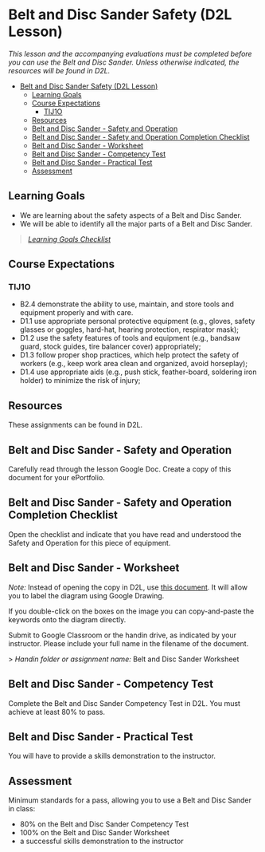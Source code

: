 # Belt and Disc Sander Safety (D2L Lesson)

*This lesson and the accompanying evaluations must be completed before you can use the Belt and Disc Sander. Unless otherwise indicated, the resources will be found in D2L.*

<!-- TOC depthFrom:2 -->

- [Belt and Disc Sander Safety (D2L Lesson)](#belt-and-disc-sander-safety-d2l-lesson)
  - [Learning Goals](#learning-goals)
  - [Course Expectations](#course-expectations)
    - [TIJ1O](#tij1o)
  - [Resources](#resources)
  - [Belt and Disc Sander - Safety and Operation](#belt-and-disc-sander---safety-and-operation)
  - [Belt and Disc Sander - Safety and Operation Completion Checklist](#belt-and-disc-sander---safety-and-operation-completion-checklist)
  - [Belt and Disc Sander - Worksheet](#belt-and-disc-sander---worksheet)
  - [Belt and Disc Sander - Competency Test](#belt-and-disc-sander---competency-test)
  - [Belt and Disc Sander - Practical Test](#belt-and-disc-sander---practical-test)
  - [Assessment](#assessment)

<!-- /TOC -->

## Learning Goals

- We are learning about the safety aspects of a Belt and Disc Sander.
- We will be able to identify all the major parts of a Belt and Disc Sander.

> *<a href="https://www.beens.org/learning-goals-checklist/" target="_blank">Learning Goals Checklist</a>*

## Course Expectations

### TIJ1O

- B2.4 demonstrate the ability to use, maintain, and store tools and equipment properly and with care.
- D1.1 use appropriate personal protective equipment (e.g., gloves, safety glasses or goggles, hard-hat, hearing protection, respirator mask);
- D1.2 use the safety features of tools and equipment (e.g., bandsaw guard, stock guides, tire balancer cover) appropriately;
- D1.3 follow proper shop practices, which help protect the safety of workers (e.g., keep work area clean and organized, avoid horseplay);
- D1.4 use appropriate aids (e.g., push stick, feather-board, soldering iron holder) to minimize the risk of injury;

## Resources

These assignments can be found in D2L.

## Belt and Disc Sander - Safety and Operation

Carefully read through the lesson Google Doc. Create a copy of this document for your ePortfolio.

## Belt and Disc Sander - Safety and Operation Completion Checklist

Open the checklist and indicate that you have read and understood the Safety and Operation for this piece of equipment. 

## Belt and Disc Sander - Worksheet

*Note:* Instead of opening the copy in D2L, use <a href="https://docs.google.com/document/d/1Bop26Wpl3_HfpUVoxKSguAWrTTJN0X44zCf0auqBlTQ/copy" target="_blank">this document</a>. It will allow you to label the diagram using Google Drawing.

If you double-click on the boxes on the image you can copy-and-paste the keywords onto the diagram directly.

Submit to Google Classroom or the handin drive, as indicated by your instructor. Please include your full name in the filename of the document. 

\> *Handin folder or assignment name:* Belt and Disc Sander Worksheet

## Belt and Disc Sander - Competency Test

Complete the Belt and Disc Sander Competency Test in D2L. You must achieve at least 80% to pass. 

## Belt and Disc Sander - Practical Test

You will have to provide a skills demonstration to the instructor.

## Assessment

Minimum standards for a pass, allowing you to use a Belt and Disc Sander in class:

- 80% on the Belt and Disc Sander Competency Test
- 100% on the Belt and Disc Sander Worksheet
- a successful skills demonstration to the instructor